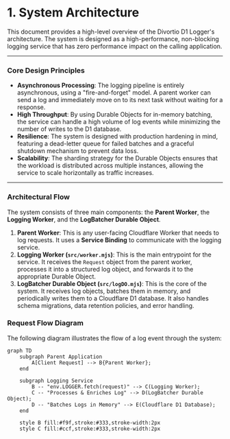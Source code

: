 # 1. System Architecture

This document provides a high-level overview of the Divortio D1 Logger's architecture. The system is designed as a
high-performance, non-blocking logging service that has zero performance impact on the calling application.

---

### Core Design Principles

- **Asynchronous Processing**: The logging pipeline is entirely asynchronous, using a "fire-and-forget" model. A parent
  worker can send a log and immediately move on to its next task without waiting for a response.
- **High Throughput**: By using Durable Objects for in-memory batching, the service can handle a high volume of log
  events while minimizing the number of writes to the D1 database.
- **Resilience**: The system is designed with production hardening in mind, featuring a dead-letter queue for failed
  batches and a graceful shutdown mechanism to prevent data loss.
- **Scalability**: The sharding strategy for the Durable Objects ensures that the workload is distributed across
  multiple instances, allowing the service to scale horizontally as traffic increases.

---

### Architectural Flow

The system consists of three main components: the **Parent Worker**, the **Logging Worker**, and the **LogBatcher
Durable Object**.

1. **Parent Worker**: This is any user-facing Cloudflare Worker that needs to log requests. It uses a **Service
   Binding** to communicate with the logging service.
2. **Logging Worker (`src/worker.mjs`)**: This is the main entrypoint for the service. It receives the `Request` object
   from the parent worker, processes it into a structured log object, and forwards it to the appropriate Durable Object.
3. **LogBatcher Durable Object (`src/logDO.mjs`)**: This is the core of the system. It receives log objects, batches
   them in memory, and periodically writes them to a Cloudflare D1 database. It also handles schema migrations, data
   retention policies, and error handling.

### Request Flow Diagram

The following diagram illustrates the flow of a log event through the system:

```mermaid
graph TD
    subgraph Parent Application
        A[Client Request] --> B{Parent Worker};
    end

    subgraph Logging Service
        B -- "env.LOGGER.fetch(request)" --> C(Logging Worker);
        C -- "Processes & Enriches Log" --> D(LogBatcher Durable Object);
        D -- "Batches Logs in Memory" --> E(Cloudflare D1 Database);
    end

    style B fill:#f9f,stroke:#333,stroke-width:2px
    style C fill:#ccf,stroke:#333,stroke-width:2px
